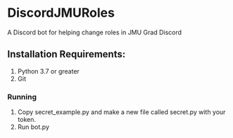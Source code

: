 # DiscordJMURoles
A Discord bot for helping change roles in JMU Grad Discord

## Installation Requirements:
1. Python 3.7 or greater
1. Git

### Running
1. Copy secret_example.py and make a new file called secret.py with your token.
1. Run bot.py

